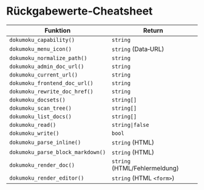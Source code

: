 # Rückgabewerte‑Cheatsheet

| Funktion | Return |
|---|---|
| `dokumoku_capability()` | `string` |
| `dokumoku_menu_icon()` | `string` (Data‑URL) |
| `dokumoku_normalize_path()` | `string` |
| `dokumoku_admin_doc_url()` | `string` |
| `dokumoku_current_url()` | `string` |
| `dokumoku_frontend_doc_url()` | `string` |
| `dokumoku_rewrite_doc_href()` | `string` |
| `dokumoku_docsets()` | `string[]` |
| `dokumoku_scan_tree()` | `string[]` |
| `dokumoku_list_docs()` | `string[]` |
| `dokumoku_read()` | `string\|false` |
| `dokumoku_write()` | `bool` |
| `dokumoku_parse_inline()` | `string` (HTML) |
| `dokumoku_parse_block_markdown()` | `string` (HTML) |
| `dokumoku_render_doc()` | `string` (HTML/Fehlermeldung) |
| `dokumoku_render_editor()` | `string` (HTML `<form>`) |
